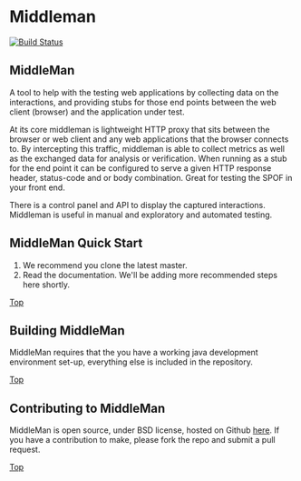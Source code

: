 <a name="Top"></a>

# Middleman
[![Build Status](https://secure.travis-ci.org/hsiboy/middleman.png)](http://secure.travis-ci.org/hsiboy/middleman)

## MiddleMan
A tool to help with the testing web applications by collecting data on the 
interactions, and providing stubs for those end points between the 
web client (browser) and the application under test.

At its core middleman is lightweight HTTP proxy that sits between the browser 
or web client and any web applications that the browser connects to. 
By intercepting this traffic, middleman is able to collect metrics as well as 
the exchanged data for analysis or verification. 
When running as a stub for the end point it can be configured to serve a given 
HTTP response header, status-code and or body combination. 
Great for testing the SPOF in your front end.

There is a control panel and API to display the captured interactions. 
Middleman is useful in manual and exploratory and automated testing.

<a name="MiddleMan Quick Start"></a>

## MiddleMan Quick Start
1. We recommend you clone the latest master.
2. Read the documentation. We'll be adding more recommended steps here shortly.

[Top](#Top)

<a name="Building MiddleMan"></a>

## Building MiddleMan
MiddleMan requires that the you have a working java development environment 
set-up, everything else is included in the repository.

[Top](#Top)

<a name="Contributing to MiddleMan"></a>

## Contributing to MiddleMan

MiddleMan is open source, under BSD license, hosted on Github <a href="http://github.com/hsiboy/middleman">here</a>.
If you have a contribution to make, please fork the repo and submit a pull request.

[Top](#Top)